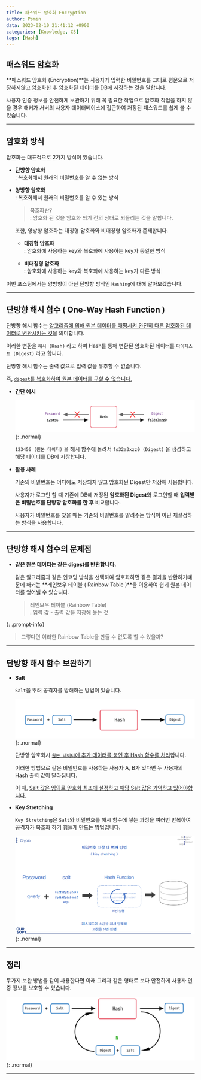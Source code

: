 ```yaml
---
title: 패스워드 암호화 Encryption
author: Psmin
data: 2023-02-10 21:41:12 +0900
categories: [Knowledge, CS]
tags: [Hash]
---
```


## 패스워드 암호화

**패스워드 암호화 (Encryption)**는 사용자가 입력한 비밀번호를 그대로 평문으로 저장하지않고 암호화한 후 암호화된 데이터를 DB에 저장하는 것을 말합니다.

사용자 인증 정보를 안전하게 보관하기 위해 꼭 필요한 작업으로 암호화 작업을 하지 않을 경우 해커가 서버의 사용자 데이터베이스에 접근하여 저장된 패스워드를 쉽게 볼 수 있습니다.

---

## 암호화 방식

암호화는 대표적으로 2가지 방식이 있습니다.

- **단방향 암호화**  
  : 복호화해서 원래의 비밀번호를 알 수 없는 방식

- **양방향 암호화**  
  : 복호화해서 원래의 비밀번호를 알 수 있는 방식

  > 복호화란?  
  > : 암호화 된 것을 암호화 되기 전의 상태로 되돌리는 것을 말합니다.

  또한, 양방향 암호화는 대칭형 암호화와 비대칭형 암호화가 존재합니다.

  - **대칭형 암호화**  
    : 암호화에 사용하는 key와 복호화에 사용하는 key가 동일한 방식

  - **비대칭형 암호화**  
    : 암호화에 사용하는 key와 복호화에 사용하는 key가 다른 방식

이번 포스팅에서는 양방향이 아닌 단방향 방식인 `Hashing`에 대해 알아보겠습니다.

---

## 단방향 해시 함수 ( One-Way Hash Function )

단방향 해시 함수는 <u>알고리즘에 의해 원본 데이터를 매핑시켜 완전히 다른 암호화된 데이터로 변환시키는 것</u>을 의미합니다.

이러한 변환을 `해시 (Hash)` 라고 하며 Hash를 통해 변환된 암호화된 데이터를 `다이제스트 (Digest)` 라고 합니다.

단방향 해시 함수는 출력 값으로 입력 값을 유추할 수 없습니다.

즉, <u>`digest`를 복호화하여 원본 데이터를 구할 수 없습니다.</u>

- **간단 예시**

  ![hash](/assets/img/hash.png){: .normal}

  `123456 (원본 데이터)` 을 해시 함수에 돌려서 `fs32a3xzz0 (Digest)` 을 생성하고 해당 데이터를 DB에 저장합니다.

- **활용 사례**

  기존의 비밀번호는 어디에도 저장되지 않고 암호화된 Digest만 저장해 사용합니다.

  사용자가 로그인 할 때 기존에 DB에 저장된 **암호화된 Digest**와 로그인할 때 **입력받은 비밀번호를 단방향 암호화를 한 후** 비교합니다.

  사용자가 비밀번호를 찾을 때는 기존의 비밀번호를 알려주는 방식이 아닌 재설정하는 방식을 사용합니다.

---

## 단방향 해시 함수의 문제점

- **같은 원본 데이터는 같은 digest를 반환합니다.**

  같은 알고리즘과 같은 인코딩 방식을 선택하여 암호화하면 같은 결과을 반환하기떄문에 해커는 **레인보우 테이블 ( Rainbow Table )**을 이용하여 쉽게 원본 데이터를 얻어낼 수 있습니다.

  > 레인보우 테이블 (Rainbow Table)  
  > : 입력 값 - 출력 값을 저장해 놓는 것

{: .prompt-info}

> 그렇다면 이러한 Rainbow Table을 만들 수 없도록 할 수 있을까?

---

## 단방향 해시 함수 보완하기

- **Salt**

  `Salt`을 뿌려 공격자를 방해하는 방법이 있습니다.

  ![hash-salt](/assets/img/hash-salt.png){: .normal}

  단방향 암호화시 <u>`원본 데이터`에 추가 데이터를 붙인 후 Hash 함수를 처리</u>합니다.

  이러한 방법으로 같은 비밀번호를 사용하는 사용자 A, B가 있다면 두 사용자의 Hash 출력 값이 달라집니다.

  이 때, <u>Salt 값은 임의로 암호화 최초에 설정하고 해당 Salt 값은 기억하고 있어야합니다.</u>

- **Key Stretching**

  `Key Stretching`은 `Salt`와 비밀번호를 해시 함수에 넣는 과정을 여러번 반복하여 공격자가 복호화 하기 힘들게 만드는 방법입니다.

  ![key-stretching](/assets/img/key-stretching.png){: .normal}

---

## 정리

두가지 보완 방법을 같이 사용한다면 아래 그리과 같은 형태로 보다 안전하게 사용자 인증 정보를 보호할 수 있습니다.

![salt-key](/assets/img/salt-key.png){: .normal}

---
